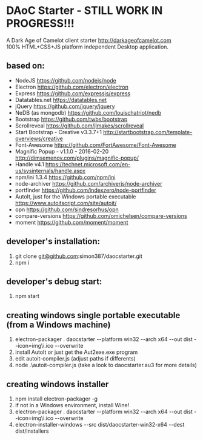 # DAoC Starter - STILL WORK IN PROGRESS!!!

A Dark Age of Camelot client starter <http://darkageofcamelot.com>  
100% HTML+CSS+JS platform independent Desktop application.

## based on:

+ NodeJS <https://github.com/nodejs/node>
+ Electron <https://github.com/electron/electron>
+ Express <https://github.com/expressjs/express>
+ Datatables.net <https://datatables.net>
+ jQuery <https://github.com/jquery/jquery>
+ NeDB (as mongodb) <https://github.com/louischatriot/nedb>
+ Bootstrap <https://github.com/twbs/bootstrap>
+ Scrollreveal <https://github.com/jlmakes/scrollreveal>
+ Start Bootstrap - Creative v3.3.7+1 <http://startbootstrap.com/template-overviews/creative>
+ Font-Awesome <https://github.com/FortAwesome/Font-Awesome>
+ Magnific Popup - v1.1.0 - 2016-02-20 <http://dimsemenov.com/plugins/magnific-popup/>
+ Handle v4.1 <https://technet.microsoft.com/en-us/sysinternals/handle.aspx>
+ npm/ini 1.3.4 <https://github.com/npm/ini>
+ node-archiver <https://github.com/archiverjs/node-archiver>
+ portfinder <https://github.com/indexzero/node-portfinder>
+ AutoIt, just for the Windows portable executable <https://www.autoitscript.com/site/autoit/>
+ opn <https://github.com/sindresorhus/opn>
+ compare-versions <https://github.com/omichelsen/compare-versions>
+ moment <https://github.com/moment/moment>

## developer's installation:

1. git clone git@github.com:simon387/daocstarter.git
2. npm i

## developer's debug start:

1. npm start

## creating windows single portable executable (from a Windows machine)

1. electron-packager . daocstarter --platform win32 --arch x64 --out dist --icon=img\i.ico --overwrite
2. install AutoIt or just get the Aut2exe.exe program
3. edit autoit-compiler.js (adjust paths if differents)
4. node .\autoit-compiler.js (take a look to daocstarter.au3 for more details)

## creating windows installer

1. npm install electron-packager -g
2. if not in a Windows environment, install Wine!
3. electron-packager . daocstarter --platform win32 --arch x64 --out dist --icon=img\i.ico --overwrite
4. electron-installer-windows --src dist/daocstarter-win32-x64 --dest dist/installers

